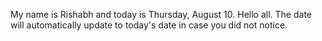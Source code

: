 My name is Rishabh and today is Thursday, August 10. Hello all. The date will automatically update to today's date in case you did not notice.
